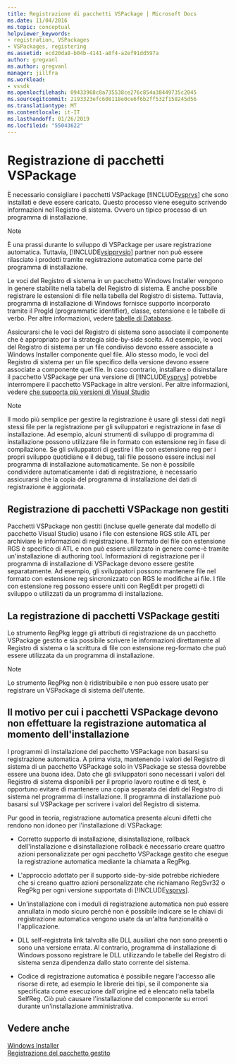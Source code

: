 ```yaml
---
title: Registrazione di pacchetti VSPackage | Microsoft Docs
ms.date: 11/04/2016
ms.topic: conceptual
helpviewer_keywords:
- registration, VSPackages
- VSPackages, registering
ms.assetid: ecd20da8-b04b-4141-a8f4-a2ef91dd597a
author: gregvanl
ms.author: gregvanl
manager: jillfra
ms.workload:
- vssdk
ms.openlocfilehash: 09433968c8a735538ce276c854a38449735c2045
ms.sourcegitcommit: 2193323efc608118e0ce6f6b2ff532f158245d56
ms.translationtype: MT
ms.contentlocale: it-IT
ms.lasthandoff: 01/26/2019
ms.locfileid: "55043622"
---
```

# <a name="vspackage-registration"></a>Registrazione di pacchetti VSPackage
È necessario consigliare i pacchetti VSPackage [!INCLUDE[vsprvs](../../code-quality/includes/vsprvs_md.md)] che sono installati e deve essere caricato. Questo processo viene eseguito scrivendo informazioni nel Registro di sistema. Ovvero un tipico processo di un programma di installazione.  
  
> [!NOTE]
>  È una prassi durante lo sviluppo di VSPackage per usare registrazione automatica. Tuttavia, [!INCLUDE[vsipprvsip](../../extensibility/includes/vsipprvsip_md.md)] partner non può essere rilasciato i prodotti tramite registrazione automatica come parte del programma di installazione.  
  
 Le voci del Registro di sistema in un pacchetto Windows Installer vengono in genere stabilite nella tabella del Registro di sistema. È anche possibile registrare le estensioni di file nella tabella del Registro di sistema. Tuttavia, programma di installazione di Windows fornisce supporto incorporato tramite il ProgId (programmatic identifier), classe, estensione e le tabelle di verbo. Per altre informazioni, vedere [tabelle di Database](/windows/desktop/Msi/database-tables).  
  
 Assicurarsi che le voci del Registro di sistema sono associate il componente che è appropriato per la strategia side-by-side scelta. Ad esempio, le voci del Registro di sistema per un file condiviso devono essere associate a Windows Installer componente quel file. Allo stesso modo, le voci del Registro di sistema per un file specifico della versione devono essere associate a componente quel file. In caso contrario, installare o disinstallare il pacchetto VSPackage per una versione di [!INCLUDE[vsprvs](../../code-quality/includes/vsprvs_md.md)] potrebbe interrompere il pacchetto VSPackage in altre versioni. Per altre informazioni, vedere [che supporta più versioni di Visual Studio](../../extensibility/supporting-multiple-versions-of-visual-studio.md)  
  
> [!NOTE]
>  Il modo più semplice per gestire la registrazione è usare gli stessi dati negli stessi file per la registrazione per gli sviluppatori e registrazione in fase di installazione. Ad esempio, alcuni strumenti di sviluppo di programma di installazione possono utilizzare file in formato con estensione reg in fase di compilazione. Se gli sviluppatori di gestire i file con estensione reg per i propri sviluppo quotidiane e il debug, tali file possono essere inclusi nel programma di installazione automaticamente. Se non è possibile condividere automaticamente i dati di registrazione, è necessario assicurarsi che la copia del programma di installazione dei dati di registrazione è aggiornata.  
  
## <a name="registering-unmanaged-vspackages"></a>Registrazione di pacchetti VSPackage non gestiti  
 Pacchetti VSPackage non gestiti (incluse quelle generate dal modello di pacchetto Visual Studio) usano i file con estensione RGS stile ATL per archiviare le informazioni di registrazione. Il formato del file con estensione RGS è specifico di ATL e non può essere utilizzato in genere come-è tramite un'installazione di authoring tool. Informazioni di registrazione per il programma di installazione di VSPackage devono essere gestite separatamente. Ad esempio, gli sviluppatori possono mantenere file nel formato con estensione reg sincronizzato con RGS le modifiche ai file. I file con estensione reg possono essere uniti con RegEdit per progetti di sviluppo o utilizzati da un programma di installazione.  
  
## <a name="registering-managed-vspackages"></a>La registrazione di pacchetti VSPackage gestiti  
 Lo strumento RegPkg legge gli attributi di registrazione da un pacchetto VSPackage gestito e sia possibile scrivere le informazioni direttamente al Registro di sistema o la scrittura di file con estensione reg-formato che può essere utilizzata da un programma di installazione.  
  
> [!NOTE]
>  Lo strumento RegPkg non è ridistribuibile e non può essere usato per registrare un VSPackage di sistema dell'utente.  
  
## <a name="why-vspackages-should-not-self-register-at-install-time"></a>Il motivo per cui i pacchetti VSPackage devono non effettuare la registrazione automatica al momento dell'installazione  
 I programmi di installazione del pacchetto VSPackage non basarsi su registrazione automatica. A prima vista, mantenendo i valori del Registro di sistema di un pacchetto VSPackage solo in VSPackage se stessa dovrebbe essere una buona idea. Dato che gli sviluppatori sono necessari i valori del Registro di sistema disponibili per il proprio lavoro routine e di test, è opportuno evitare di mantenere una copia separata dei dati del Registro di sistema nel programma di installazione. Il programma di installazione può basarsi sul VSPackage per scrivere i valori del Registro di sistema.  
  
 Pur good in teoria, registrazione automatica presenta alcuni difetti che rendono non idoneo per l'installazione di VSPackage:  
  
- Corretto supporto di installazione, disinstallazione, rollback dell'installazione e disinstallazione rollback è necessario creare quattro azioni personalizzate per ogni pacchetto VSPackage gestito che esegue la registrazione automatica mediante la chiamata a RegPkg.  
  
- L'approccio adottato per il supporto side-by-side potrebbe richiedere che si creano quattro azioni personalizzate che richiamano RegSvr32 o RegPkg per ogni versione supportata di [!INCLUDE[vsprvs](../../code-quality/includes/vsprvs_md.md)].  
  
- Un'installazione con i moduli di registrazione automatica non può essere annullata in modo sicuro perché non è possibile indicare se le chiavi di registrazione automatica vengono usate da un'altra funzionalità o l'applicazione.  
  
- DLL self-registrata link talvolta alle DLL ausiliari che non sono presenti o sono una versione errata. Al contrario, programma di installazione di Windows possono registrare le DLL utilizzando le tabelle del Registro di sistema senza dipendenza dallo stato corrente del sistema.  
  
- Codice di registrazione automatica è possibile negare l'accesso alle risorse di rete, ad esempio le librerie dei tipi, se il componente sia specificata come esecuzione dall'origine ed è elencato nella tabella SelfReg. Ciò può causare l'installazione del componente su errori durante un'installazione amministrativa.  
  
## <a name="see-also"></a>Vedere anche  
 [Windows Installer](/windows/desktop/Msi/windows-installer-portal)   
 [Registrazione del pacchetto gestito](https://msdn.microsoft.com/library/f69e0ea3-6a92-4639-8ca9-4c9c210e58a1)